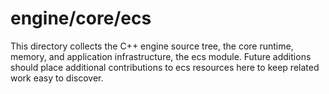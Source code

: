 # engine/core/ecs

This directory collects the C++ engine source tree, the core runtime, memory, and application infrastructure, the ecs module.
Future additions should place additional contributions to ecs resources here to keep related work easy to discover.
